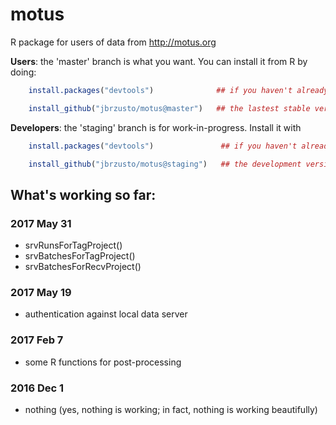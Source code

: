 # motus
R package for users of data from http://motus.org

**Users**: the 'master' branch is what you want.  You can install it
from R by doing:
```R
    install.packages("devtools")              ## if you haven't already done this

    install_github("jbrzusto/motus@master")   ## the lastest stable version
```

**Developers**: the 'staging' branch is for work-in-progress.  Install it with
```R
    install.packages("devtools")               ## if you haven't already done this

    install_github("jbrzusto/motus@staging")   ## the development version
```


## What's working so far:

### 2017 May 31

- srvRunsForTagProject()
- srvBatchesForTagProject()
- srvBatchesForRecvProject()

### 2017 May 19

- authentication against local data server

### 2017 Feb 7

- some R functions for post-processing

### 2016 Dec 1
- nothing (yes, nothing is working; in fact, nothing is working beautifully)
